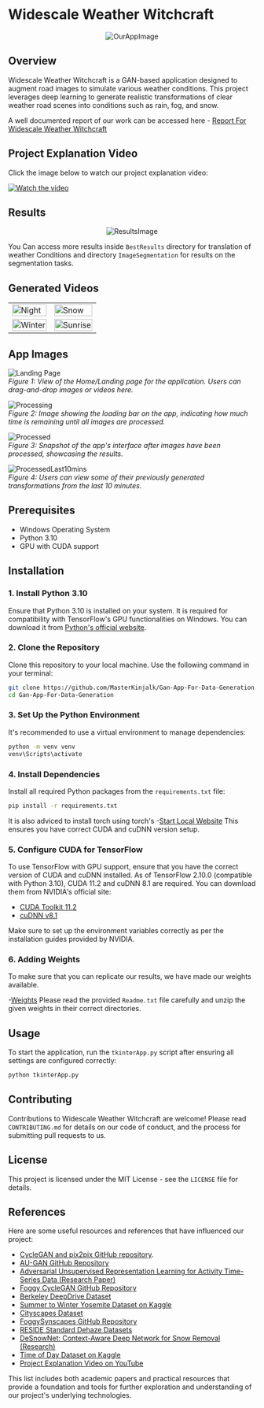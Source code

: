 ﻿

# Widescale Weather Witchcraft
<div align="center">
  <img src="withcraft.ico" alt="OurAppImage">
</div>


## Overview
Widescale Weather Witchcraft is a GAN-based application designed to augment road images to simulate various weather conditions. This project leverages deep learning to generate realistic transformations of clear weather road scenes into conditions such as rain, fog, and snow.

A well documented report of our work can be accessed here - [Report For Widescale Weather Witchcraft](./FinalReport.pdf)

## Project Explanation Video
Click the image below to watch our project explanation video:

[![Watch the video](https://img.youtube.com/vi/TipmDBbVJ8o/maxresdefault.jpg)](https://www.youtube.com/watch?v=TipmDBbVJ8o)

## Results
<div align="center">
  <img src="Results.png" alt="ResultsImage">
</div>

You Can access more results inside `BestResults` directory for translation of weather Conditions and directory `ImageSegmentation` for results on the segmentation tasks. 

## Generated Videos

<div align="center">
<table>
  <tr>
    <td><img src="GIFS/night.gif" alt="Night" width="100%" align="center"/></td>
    <td><img src="GIFS/snow.gif" alt="Snow" width="100%" align="center"/></td>
  </tr>
  <tr>
    <td><img src="GIFS\winter.gif" alt="Winter" width="100%" align="center"/></td>
    <td><img src="GIFS\sunrise.gif" alt="Sunrise" width="100%" align="center" /></td>
  </tr>
</table>
</div>

## App Images 

![Landing Page](AppImages/FirstPage.png)  
*Figure 1: View of the Home/Landing page for the application. Users can drag-and-drop images or videos here.*

![Processing](AppImages/processing.png)  
*Figure 2: Image showing the loading bar on the app, indicating how much time is remaining until all images are processed.*

![Processed](AppImages/Processed.png)  
*Figure 3: Snapshot of the app's interface after images have been processed, showcasing the results.*

![ProcessedLast10mins](AppImages/ProcessedLast10mins.png)  
*Figure 4: Users can view some of their previously generated transformations from the last 10 minutes.*


## Prerequisites
- Windows Operating System
- Python 3.10
- GPU with CUDA support

## Installation

### 1. Install Python 3.10
Ensure that Python 3.10 is installed on your system. It is required for compatibility with TensorFlow's GPU functionalities on Windows. You can download it from [Python's official website](https://www.python.org/downloads/release/python-3100/).

### 2. Clone the Repository
Clone this repository to your local machine. Use the following command in your terminal:

```bash
git clone https://github.com/MasterKinjalk/Gan-App-For-Data-Generation.git
cd Gan-App-For-Data-Generation
```

### 3. Set Up the Python Environment
It's recommended to use a virtual environment to manage dependencies:

```bash
python -m venv venv
venv\Scripts\activate
```

### 4. Install Dependencies
Install all required Python packages from the `requirements.txt` file:

```bash
pip install -r requirements.txt
```

It is also adviced to install torch using torch's -[Start Local Website](https://pytorch.org/get-started/locally/)
This ensures you have correct CUDA and cuDNN version setup. 

### 5. Configure CUDA for TensorFlow
To use TensorFlow with GPU support, ensure that you have the correct version of CUDA and cuDNN installed. As of TensorFlow 2.10.0 (compatible with Python 3.10), CUDA 11.2 and cuDNN 8.1 are required. You can download them from NVIDIA's official site:

- [CUDA Toolkit 11.2](https://developer.nvidia.com/cuda-11.2.0-download-archive)
- [cuDNN v8.1](https://developer.nvidia.com/rdp/cudnn-archive)

Make sure to set up the environment variables correctly as per the installation guides provided by NVIDIA.

### 6. Adding Weights
To make sure that you can replicate our results, we have made our weights available. 

-[Weights](https://drive.google.com/drive/folders/1lpjdNpHZYV02JRRGJDrEoM-8yo3yN1PT?usp=sharing) Please read the provided `Readme.txt` file carefully and unzip the given weights in their correct directories. 

## Usage
To start the application, run the `tkinterApp.py` script after ensuring all settings are configured correctly:

```bash
python tkinterApp.py
```

## Contributing
Contributions to Widescale Weather Witchcraft are welcome! Please read `CONTRIBUTING.md` for details on our code of conduct, and the process for submitting pull requests to us.

## License
This project is licensed under the MIT License - see the `LICENSE` file for details.

## References

Here are some useful resources and references that have influenced our project:

- [CycleGAN and pix2pix GitHub repository](https://github.com/junyanz/pytorch-CycleGAN-and-pix2pix).
- [AU-GAN GitHub Repository](https://github.com/jgkwak95/AU-GAN)
- [Adversarial Unsupervised Representation Learning for Activity Time-Series Data (Research Paper)](https://arxiv.org/pdf/2103.05422.pdf)
- [Foggy CycleGAN GitHub Repository](https://github.com/ghaiszaher/Foggy-CycleGAN)
- [Berkeley DeepDrive Dataset](http://bdd-data.berkeley.edu/)
- [Summer to Winter Yosemite Dataset on Kaggle](https://www.kaggle.com/datasets/balraj98/summer2winter-yosemite/code)
- [Cityscapes Dataset](https://www.cityscapes-dataset.com/)
- [FoggySynscapes GitHub Repository](https://github.com/MartinHahner/FoggySynscapes)
- [RESIDE Standard Dehaze Datasets](https://sites.google.com/view/reside-dehazedatasets/reside-standard?authuser=0)
- [DeSnowNet: Context-Aware Deep Network for Snow Removal (Research)](https://sites.google.com/view/yunfuliu/desnownet)
- [Time of Day Dataset on Kaggle](https://www.kaggle.com/datasets/aymenkhouja/timeofdaydataset?select=nighttime)
- [Project Explanation Video on YouTube](https://www.youtube.com/watch?v=TipmDBbVJ8o)

This list includes both academic papers and practical resources that provide a foundation and tools for further exploration and understanding of our project's underlying technologies.
